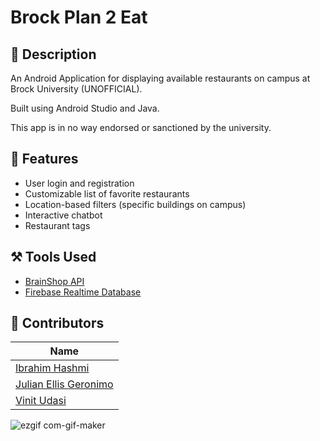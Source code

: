 # Brock Plan 2 Eat

## :vibration_mode: Description

An Android Application for displaying available restaurants on campus at Brock University (UNOFFICIAL). 

Built using Android Studio and Java.

This app is in no way endorsed or sanctioned by the university.

## :camera_flash: Features
- User login and registration
- Customizable list of favorite restaurants
- Location-based filters (specific buildings on campus)
- Interactive chatbot
- Restaurant tags

## :hammer_and_pick: Tools Used
- [BrainShop API](https://brainshop.ai/)
- [Firebase Realtime Database](https://firebase.google.com/docs/database)

## 👥 Contributors
|Name|
|---|
| [Ibrahim Hashmi](https://github.com/ibhashmi) |
| [Julian Ellis Geronimo](https://github.com/Julellisg) |
| [Vinit Udasi](https://github.com/vinitudasi) |
![ezgif com-gif-maker](https://user-images.githubusercontent.com/72248273/213096595-e12d99a3-9f3f-40c0-8d8b-c1e656e9e5ba.gif)

